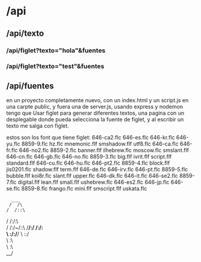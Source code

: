 # /api

## /api/texto

### /api/figlet?texto="hola"&fuentes
### /api/figlet?texto="test"&fuentes

## /api/fuentes



en un proyecto completamente nuevo, con un index.html y un script.js en una carpte public, y fuera una de server.js, usando express y nodemon tengo que
Usar figlet para generar diferentes textos, una pagina con un desplegable donde pueda selecciona la fuente de figlet, y al escribir un texto me salga con figlet.

estos son los font que tiene figlet:
646-ca2.flc  646-es.flc   646-kr.flc   646-yu.flc  8859-9.flc   hz.flc        mnemonic.flf  smshadow.flf  utf8.flc
646-ca.flc   646-fr.flc   646-no2.flc  8859-2.flc  banner.flf   ilhebrew.flc  moscow.flc    smslant.flf
646-cn.flc   646-gb.flc   646-no.flc   8859-3.flc  big.flf      ivrit.flf     script.flf    standard.flf
646-cu.flc   646-hu.flc   646-pt2.flc  8859-4.flc  block.flf    jis0201.flc   shadow.flf    term.flf
646-de.flc   646-irv.flc  646-pt.flc   8859-5.flc  bubble.flf   koi8r.flc     slant.flf     upper.flc
646-dk.flc   646-it.flc   646-se2.flc  8859-7.flc  digital.flf  lean.flf      small.flf     ushebrew.flc
646-es2.flc  646-jp.flc   646-se.flc   8859-8.flc  frango.flc   mini.flf      smscript.flf  uskata.flc


      ___     
     /  /\    
    /  /::\   
   /  /:/\:\  
  /  /:/~/::\ 
 /__/:/ /:/\:\
 \  \:\/:/__\/
  \  \::/     
   \  \:\     
    \  \:\    
     \__\/    
